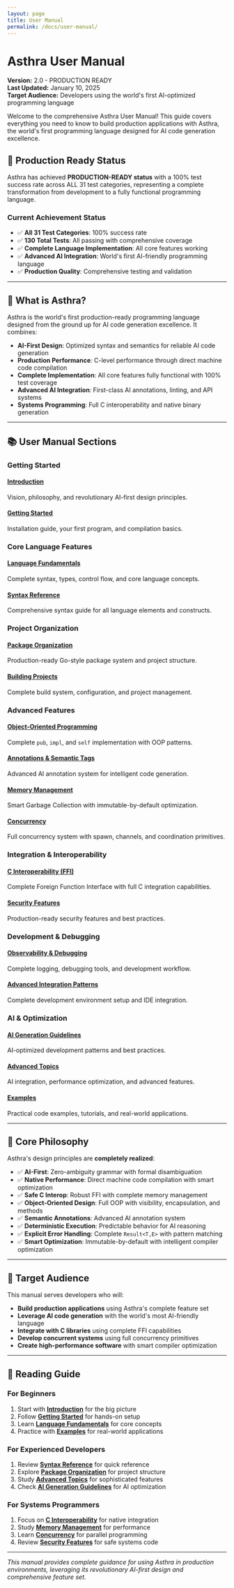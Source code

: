 ```yaml
---
layout: page
title: User Manual
permalink: /docs/user-manual/
---
```


# Asthra User Manual

**Version:** 2.0 - PRODUCTION READY  
**Last Updated:** January 10, 2025  
**Target Audience:** Developers using the world's first AI-optimized programming language

Welcome to the comprehensive Asthra User Manual! This guide covers everything you need to know to build production applications with Asthra, the world's first programming language designed for AI code generation excellence.

## 🎉 Production Ready Status

Asthra has achieved **PRODUCTION-READY status** with a 100% test success rate across ALL 31 test categories, representing a complete transformation from development to a fully functional programming language.

### Current Achievement Status
- ✅ **All 31 Test Categories**: 100% success rate
- ✅ **130 Total Tests**: All passing with comprehensive coverage
- ✅ **Complete Language Implementation**: All core features working
- ✅ **Advanced AI Integration**: World's first AI-friendly programming language
- ✅ **Production Quality**: Comprehensive testing and validation

---

## 🚀 What is Asthra?

Asthra is the world's first production-ready programming language designed from the ground up for AI code generation excellence. It combines:

- **AI-First Design**: Optimized syntax and semantics for reliable AI code generation
- **Production Performance**: C-level performance through direct machine code compilation
- **Complete Implementation**: All core features fully functional with 100% test coverage
- **Advanced AI Integration**: First-class AI annotations, linting, and API systems
- **Systems Programming**: Full C interoperability and native binary generation

---

## 📚 User Manual Sections

### Getting Started

#### [Introduction](/docs/user-manual/introduction/)
Vision, philosophy, and revolutionary AI-first design principles.

#### [Getting Started](/docs/user-manual/getting-started/)
Installation guide, your first program, and compilation basics.

### Core Language Features

#### [Language Fundamentals](/docs/user-manual/language-fundamentals/)
Complete syntax, types, control flow, and core language concepts.

#### [Syntax Reference](/docs/user-manual/syntax-reference/)
Comprehensive syntax guide for all language elements and constructs.

### Project Organization

#### [Package Organization](/docs/user-manual/package-organization/)
Production-ready Go-style package system and project structure.

#### [Building Projects](/docs/user-manual/building-projects/)
Complete build system, configuration, and project management.

### Advanced Features

#### [Object-Oriented Programming](/docs/user-manual/object-oriented/)
Complete `pub`, `impl`, and `self` implementation with OOP patterns.

#### [Annotations & Semantic Tags](/docs/user-manual/annotations/)
Advanced AI annotation system for intelligent code generation.

#### [Memory Management](/docs/user-manual/memory-management/)
Smart Garbage Collection with immutable-by-default optimization.

#### [Concurrency](/docs/user-manual/concurrency/)
Full concurrency system with spawn, channels, and coordination primitives.

### Integration & Interoperability

#### [C Interoperability (FFI)](/docs/user-manual/ffi-interop/)
Complete Foreign Function Interface with full C integration capabilities.

#### [Security Features](/docs/user-manual/security/)
Production-ready security features and best practices.

### Development & Debugging

#### [Observability & Debugging](/docs/user-manual/observability/)
Complete logging, debugging tools, and development workflow.

#### [Advanced Integration Patterns](/docs/user-manual/advanced-integration-patterns/)
Complete development environment setup and IDE integration.

### AI & Optimization

#### [AI Generation Guidelines](/docs/user-manual/ai_generation_guidelines/)
AI-optimized development patterns and best practices.

#### [Advanced Topics](/docs/user-manual/advanced-topics/)
AI integration, performance optimization, and advanced features.

#### [Examples](/docs/user-manual/examples/)
Practical code examples, tutorials, and real-world applications.

---

## 🎯 Core Philosophy

Asthra's design principles are **completely realized**:

- ✅ **AI-First**: Zero-ambiguity grammar with formal disambiguation
- ✅ **Native Performance**: Direct machine code compilation with smart optimization
- ✅ **Safe C Interop**: Robust FFI with complete memory management
- ✅ **Object-Oriented Design**: Full OOP with visibility, encapsulation, and methods
- ✅ **Semantic Annotations**: Advanced AI annotation system
- ✅ **Deterministic Execution**: Predictable behavior for AI reasoning
- ✅ **Explicit Error Handling**: Complete `Result<T,E>` with pattern matching
- ✅ **Smart Optimization**: Immutable-by-default with intelligent compiler optimization

---

## 🎯 Target Audience

This manual serves developers who will:

- **Build production applications** using Asthra's complete feature set
- **Leverage AI code generation** with the world's most AI-friendly language
- **Integrate with C libraries** using complete FFI capabilities
- **Develop concurrent systems** using full concurrency primitives
- **Create high-performance software** with smart compiler optimization

---

## 📖 Reading Guide

### For Beginners
1. Start with **[Introduction](/docs/user-manual/introduction/)** for the big picture
2. Follow **[Getting Started](/docs/user-manual/getting-started/)** for hands-on setup
3. Learn **[Language Fundamentals](/docs/user-manual/language-fundamentals/)** for core concepts
4. Practice with **[Examples](/docs/user-manual/examples/)** for real-world applications

### For Experienced Developers
1. Review **[Syntax Reference](/docs/user-manual/syntax-reference/)** for quick reference
2. Explore **[Package Organization](/docs/user-manual/package-organization/)** for project structure
3. Study **[Advanced Topics](/docs/user-manual/advanced-topics/)** for sophisticated features
4. Check **[AI Generation Guidelines](/docs/user-manual/ai_generation_guidelines/)** for AI optimization

### For Systems Programmers
1. Focus on **[C Interoperability](/docs/user-manual/ffi-interop/)** for native integration
2. Study **[Memory Management](/docs/user-manual/memory-management/)** for performance
3. Learn **[Concurrency](/docs/user-manual/concurrency/)** for parallel programming
4. Review **[Security Features](/docs/user-manual/security/)** for safe systems code

---

*This manual provides complete guidance for using Asthra in production environments, leveraging its revolutionary AI-first design and comprehensive feature set.* 